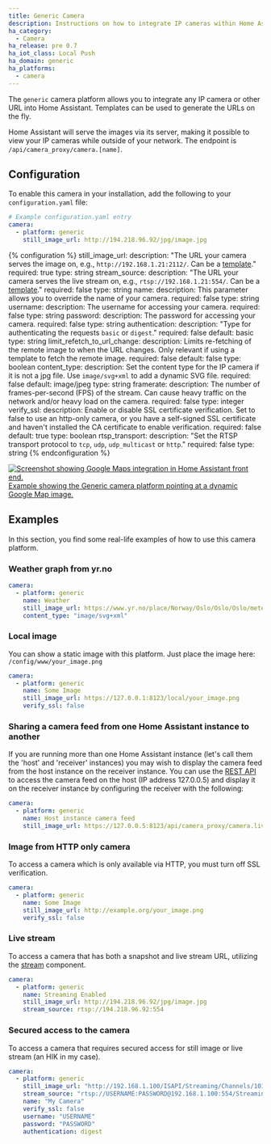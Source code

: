 ```yaml
---
title: Generic Camera
description: Instructions on how to integrate IP cameras within Home Assistant.
ha_category:
  - Camera
ha_release: pre 0.7
ha_iot_class: Local Push
ha_domain: generic
ha_platforms:
  - camera
---
```


The `generic` camera platform allows you to integrate any IP camera or other URL into Home Assistant. Templates can be used to generate the URLs on the fly.

Home Assistant will serve the images via its server, making it possible to view your IP cameras while outside of your network. The endpoint is `/api/camera_proxy/camera.[name]`.

## Configuration

To enable this camera in your installation, add the following to your `configuration.yaml` file:

```yaml
# Example configuration.yaml entry
camera:
  - platform: generic
    still_image_url: http://194.218.96.92/jpg/image.jpg
```

{% configuration %}
still_image_url:
  description: "The URL your camera serves the image on, e.g., `http://192.168.1.21:2112/`. Can be a [template](/topics/templating/)."
  required: true
  type: string
stream_source:
  description: "The URL your camera serves the live stream on, e.g., `rtsp://192.168.1.21:554/`. Can be a [template](/topics/templating/)."
  required: false
  type: string
name:
  description: This parameter allows you to override the name of your camera.
  required: false
  type: string
username:
  description: The username for accessing your camera.
  required: false
  type: string
password:
  description: The password for accessing your camera.
  required: false
  type: string
authentication:
  description: "Type for authenticating the requests `basic` or `digest`."
  required: false
  default: basic
  type: string
limit_refetch_to_url_change:
  description: Limits re-fetching of the remote image to when the URL changes. Only relevant if using a template to fetch the remote image.
  required: false
  default: false
  type: boolean
content_type:
  description: Set the content type for the IP camera if it is not a jpg file. Use `image/svg+xml` to add a dynamic SVG file.
  required: false
  default: image/jpeg
  type: string
framerate:
  description: The number of frames-per-second (FPS) of the stream. Can cause heavy traffic on the network and/or heavy load on the camera.
  required: false
  type: integer
verify_ssl:
  description: Enable or disable SSL certificate verification. Set to false to use an http-only camera, or you have a self-signed SSL certificate and haven't installed the CA certificate to enable verification.
  required: false
  default: true
  type: boolean
rtsp_transport:
  description: "Set the RTSP transport protocol to `tcp`, `udp`, `udp_multicast` or `http`."
  required: false
  type: string
{% endconfiguration %}

<p class='img'>
  <a href='/examples/google_maps_card/'>
    <img src='/images/integrations/camera/generic-google-maps.png' alt='Screenshot showing Google Maps integration in Home Assistant front end.'>
    Example showing the Generic camera platform pointing at a dynamic Google Map image.
  </a>
</p>

## Examples

In this section, you find some real-life examples of how to use this camera platform.

### Weather graph from yr.no

```yaml
camera:
  - platform: generic
    name: Weather
    still_image_url: https://www.yr.no/place/Norway/Oslo/Oslo/Oslo/meteogram.svg
    content_type: "image/svg+xml"
```

### Local image

You can show a static image with this platform. Just place the image here: `/config/www/your_image.png`

```yaml
camera:
  - platform: generic
    name: Some Image
    still_image_url: https://127.0.0.1:8123/local/your_image.png
    verify_ssl: false
```

### Sharing a camera feed from one Home Assistant instance to another

If you are running more than one Home Assistant instance (let's call them the 'host' and 'receiver' instances) you may wish to display the camera feed from the host instance on the receiver instance. You can use the [REST API](https://developers.home-assistant.io/docs/api/rest/#get-apicamera_proxycameraentity_id) to access the camera feed on the host (IP address 127.0.0.5) and display it on the receiver instance by configuring the receiver with the following:

```yaml
camera:
  - platform: generic
    name: Host instance camera feed
    still_image_url: https://127.0.0.5:8123/api/camera_proxy/camera.live_view
```
### Image from HTTP only camera

To access a camera which is only available via HTTP, you must turn off SSL verification.

```yaml
camera:
  - platform: generic
    name: Some Image
    still_image_url: http://example.org/your_image.png
    verify_ssl: false
```

### Live stream

To access a camera that has both a snapshot and live stream URL, utilizing the [stream](/integrations/stream/) component.

```yaml
camera:
  - platform: generic
    name: Streaming Enabled
    still_image_url: http://194.218.96.92/jpg/image.jpg
    stream_source: rtsp://194.218.96.92:554
```

### Secured access to the camera

To access a camera that requires secured access for still image or live stream (an HIK in my case).

```yaml
camera: 
  - platform: generic
    still_image_url: "http://192.168.1.100/ISAPI/Streaming/Channels/101/picture"
    stream_source: "rtsp://USERNAME:PASSWORD@192.168.1.100:554/Streaming/Channels/102"
    name: "My Camera"
    verify_ssl: false
    username: "USERNAME"
    password: "PASSWORD"
    authentication: digest
```
